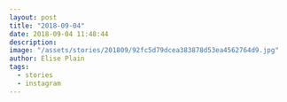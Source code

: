```yaml
---
layout: post
title: "2018-09-04"
date: 2018-09-04 11:48:44
description: 
image: "/assets/stories/201809/92fc5d79dcea383878d53ea4562764d9.jpg"
author: Elise Plain
tags: 
  - stories
  - instagram
---
```



<p></p>
